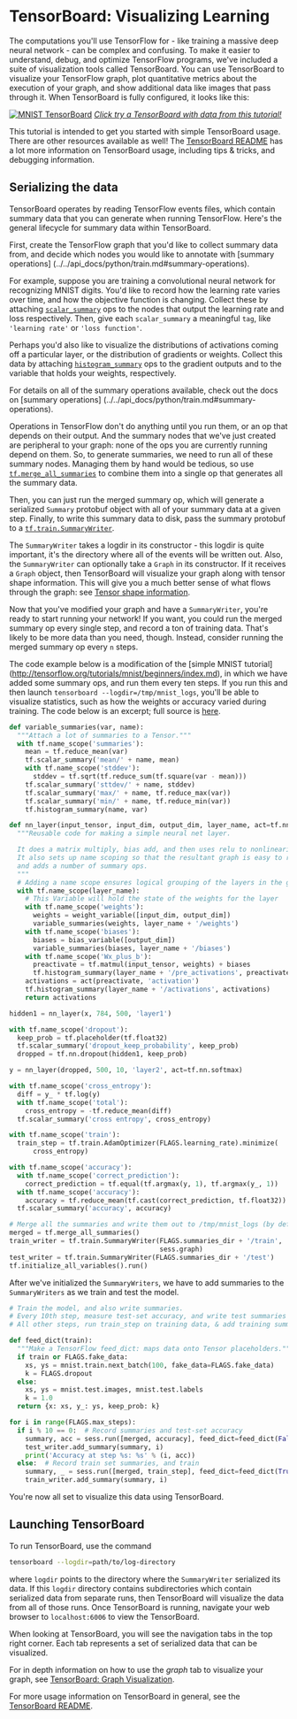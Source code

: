 # TensorBoard: Visualizing Learning

The computations you'll use TensorFlow for - like training a massive
deep neural network - can be complex and confusing. To make it easier to
understand, debug, and optimize TensorFlow programs, we've included a suite of
visualization tools called TensorBoard. You can use TensorBoard to visualize
your TensorFlow graph, plot quantitative metrics about the execution of your
graph, and show additional data like images that pass through it. When
TensorBoard is fully configured, it looks like this:

[![MNIST TensorBoard](../../images/mnist_tensorboard.png "MNIST TensorBoard")](http://tensorflow.org/tensorboard)
[*Click try a TensorBoard with data from this tutorial!*](http://tensorflow.org/tensorboard)

This tutorial is intended to get you started with simple TensorBoard usage.
There are other resources available as well! The [TensorBoard README](https://www.tensorflow.org/code/tensorflow/tensorboard/README.md)
has a lot more information on TensorBoard usage, including tips & tricks, and
debugging information.

## Serializing the data

TensorBoard operates by reading TensorFlow events files, which contain summary
data that you can generate when running TensorFlow. Here's the general
lifecycle for summary data within TensorBoard.

First, create the TensorFlow graph that you'd like to collect summary
data from, and decide which nodes you would like to annotate with
[summary operations]
(../../api_docs/python/train.md#summary-operations).

For example, suppose you are training a convolutional neural network for
recognizing MNIST digits. You'd like to record how the learning rate
varies over time, and how the objective function is changing. Collect these by
attaching [`scalar_summary`](../../api_docs/python/train.md#scalar_summary) ops
to the nodes that output the learning rate and loss respectively. Then, give
each `scalar_summary` a meaningful `tag`, like `'learning rate'` or `'loss
function'`.

Perhaps you'd also like to visualize the distributions of activations coming
off a particular layer, or the distribution of gradients or weights. Collect
this data by attaching
[`histogram_summary`](../../api_docs/python/train.md#histogram_summary) ops to
the gradient outputs and to the variable that holds your weights, respectively.

For details on all of the summary operations available, check out the docs on
[summary operations]
(../../api_docs/python/train.md#summary-operations).

Operations in TensorFlow don't do anything until you run them, or an op that
depends on their output. And the summary nodes that we've just created are
peripheral to your graph: none of the ops you are currently running depend on
them. So, to generate summaries, we need to run all of these summary nodes.
Managing them by hand would be tedious, so use
[`tf.merge_all_summaries`](../../api_docs/python/train.md#merge_all_summaries)
to combine them into a single op that generates all the summary data.

Then, you can just run the merged summary op, which will generate a serialized
`Summary` protobuf object with all of your summary data at a given step.
Finally, to write this summary data to disk, pass the summary protobuf to a
[`tf.train.SummaryWriter`](../../api_docs/python/train.md#SummaryWriter).

The `SummaryWriter` takes a logdir in its constructor - this logdir is quite
important, it's the directory where all of the events will be written out.
Also, the `SummaryWriter` can optionally take a `Graph` in its constructor.
If it receives a `Graph` object, then TensorBoard will visualize your graph
along with tensor shape information. This will give you a much better sense of
what flows through the graph: see
[Tensor shape information](../../how_tos/graph_viz/index.md#tensor-shape-information).

Now that you've modified your graph and have a `SummaryWriter`, you're ready to
start running your network! If you want, you could run the merged summary op
every single step, and record a ton of training data. That's likely to be more
data than you need, though. Instead, consider running the merged summary op
every `n` steps.

The code example below is a modification of the [simple MNIST tutorial]
(http://tensorflow.org/tutorials/mnist/beginners/index.md), in which we have
added some summary ops, and run them every ten steps. If you run this and then
launch `tensorboard --logdir=/tmp/mnist_logs`, you'll be able to visualize
statistics, such as how the weights or accuracy varied during training.
The code below is an excerpt; full source is [here](https://www.tensorflow.org/code/tensorflow/examples/tutorials/mnist/mnist_with_summaries.py).

```python
def variable_summaries(var, name):
  """Attach a lot of summaries to a Tensor."""
  with tf.name_scope('summaries'):
    mean = tf.reduce_mean(var)
    tf.scalar_summary('mean/' + name, mean)
    with tf.name_scope('stddev'):
      stddev = tf.sqrt(tf.reduce_sum(tf.square(var - mean)))
    tf.scalar_summary('sttdev/' + name, stddev)
    tf.scalar_summary('max/' + name, tf.reduce_max(var))
    tf.scalar_summary('min/' + name, tf.reduce_min(var))
    tf.histogram_summary(name, var)

def nn_layer(input_tensor, input_dim, output_dim, layer_name, act=tf.nn.relu):
  """Reusable code for making a simple neural net layer.

  It does a matrix multiply, bias add, and then uses relu to nonlinearize.
  It also sets up name scoping so that the resultant graph is easy to read,
  and adds a number of summary ops.
  """
  # Adding a name scope ensures logical grouping of the layers in the graph.
  with tf.name_scope(layer_name):
    # This Variable will hold the state of the weights for the layer
    with tf.name_scope('weights'):
      weights = weight_variable([input_dim, output_dim])
      variable_summaries(weights, layer_name + '/weights')
    with tf.name_scope('biases'):
      biases = bias_variable([output_dim])
      variable_summaries(biases, layer_name + '/biases')
    with tf.name_scope('Wx_plus_b'):
      preactivate = tf.matmul(input_tensor, weights) + biases
      tf.histogram_summary(layer_name + '/pre_activations', preactivate)
    activations = act(preactivate, 'activation')
    tf.histogram_summary(layer_name + '/activations', activations)
    return activations

hidden1 = nn_layer(x, 784, 500, 'layer1')

with tf.name_scope('dropout'):
  keep_prob = tf.placeholder(tf.float32)
  tf.scalar_summary('dropout_keep_probability', keep_prob)
  dropped = tf.nn.dropout(hidden1, keep_prob)

y = nn_layer(dropped, 500, 10, 'layer2', act=tf.nn.softmax)

with tf.name_scope('cross_entropy'):
  diff = y_ * tf.log(y)
  with tf.name_scope('total'):
    cross_entropy = -tf.reduce_mean(diff)
  tf.scalar_summary('cross entropy', cross_entropy)

with tf.name_scope('train'):
  train_step = tf.train.AdamOptimizer(FLAGS.learning_rate).minimize(
      cross_entropy)

with tf.name_scope('accuracy'):
  with tf.name_scope('correct_prediction'):
    correct_prediction = tf.equal(tf.argmax(y, 1), tf.argmax(y_, 1))
  with tf.name_scope('accuracy'):
    accuracy = tf.reduce_mean(tf.cast(correct_prediction, tf.float32))
  tf.scalar_summary('accuracy', accuracy)

# Merge all the summaries and write them out to /tmp/mnist_logs (by default)
merged = tf.merge_all_summaries()
train_writer = tf.train.SummaryWriter(FLAGS.summaries_dir + '/train',
                                      sess.graph)
test_writer = tf.train.SummaryWriter(FLAGS.summaries_dir + '/test')
tf.initialize_all_variables().run()
```

After we've initialized the `SummaryWriters`, we have to add summaries to the
`SummaryWriters` as we train and test the model.

```python
# Train the model, and also write summaries.
# Every 10th step, measure test-set accuracy, and write test summaries
# All other steps, run train_step on training data, & add training summaries

def feed_dict(train):
  """Make a TensorFlow feed_dict: maps data onto Tensor placeholders."""
  if train or FLAGS.fake_data:
    xs, ys = mnist.train.next_batch(100, fake_data=FLAGS.fake_data)
    k = FLAGS.dropout
  else:
    xs, ys = mnist.test.images, mnist.test.labels
    k = 1.0
  return {x: xs, y_: ys, keep_prob: k}

for i in range(FLAGS.max_steps):
  if i % 10 == 0:  # Record summaries and test-set accuracy
    summary, acc = sess.run([merged, accuracy], feed_dict=feed_dict(False))
    test_writer.add_summary(summary, i)
    print('Accuracy at step %s: %s' % (i, acc))
  else:  # Record train set summaries, and train
    summary, _ = sess.run([merged, train_step], feed_dict=feed_dict(True))
    train_writer.add_summary(summary, i)
```

You're now all set to visualize this data using TensorBoard.


## Launching TensorBoard

To run TensorBoard, use the command

```bash
tensorboard --logdir=path/to/log-directory
```

where `logdir` points to the directory where the `SummaryWriter` serialized its
data.  If this `logdir` directory contains subdirectories which contain
serialized data from separate runs, then TensorBoard will visualize the data
from all of those runs. Once TensorBoard is running, navigate your web browser
to `localhost:6006` to view the TensorBoard.

When looking at TensorBoard, you will see the navigation tabs in the top right
corner. Each tab represents a set of serialized data that can be visualized.

For in depth information on how to use the *graph* tab to visualize your graph,
see [TensorBoard: Graph Visualization](../../how_tos/graph_viz/index.md).

For more usage information on TensorBoard in general, see the [TensorBoard
README](https://www.tensorflow.org/code/tensorflow/tensorboard/README.md).
